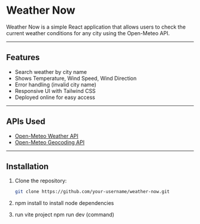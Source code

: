 # Weather Now

Weather Now is a simple React application that allows users to check the current weather conditions for any city using the Open-Meteo API.

---

## Features
* Search weather by city name
* Shows Temperature, Wind Speed, Wind Direction
* Error handling (invalid city name)
* Responsive UI with Tailwind CSS
* Deployed online for easy access

---

## APIs Used
* [Open-Meteo Weather API](https://open-meteo.com/)
* [Open-Meteo Geocoding API](https://open-meteo.com/en/docs/geocoding-api)

---

## Installation
1. Clone the repository:
   ```bash
   git clone https://github.com/your-username/weather-now.git

2. npm install
   to install node dependencies

3. run vite project
   npm run dev (command)

